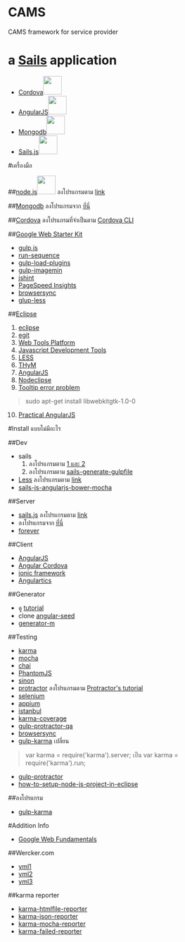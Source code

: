 CAMS
====

CAMS framework for service provider

a [Sails](http://sailsjs.org) application
======

- [Cordova](http://cordova.apache.org/)<img height="42" src="http://cordova.apache.org/images/cordova_bot.png"></img>
- [AngularJS](https://angularjs.org/)<img height="42" src="https://angularjs.org/img/AngularJS-large.png"></img>
- [Mongodb](http://www.mongodb.org/)<img height="42" src="http://media.mongodb.org/logo-mongodb-header.png"></img>
- [Sails.js](http://sailsjs.org/)<img height="42" src="http://sailsjs.org/images/logo_sails.png"></img>

#เครื่องมือ

##[node.js](http://nodejs.org/)<img height="42" src="http://nodejs.org/images/logo.svg"></img>
ลงโปรแกรมตาม [link](http://nodejs.org/)

##[Mongodb](http://www.mongodb.org/)
ลงโปรแกรมจาก [ที่นี่](http://docs.mongodb.org/manual/installation/)

##[Cordova](http://cordova.apache.org/)
ลงโปรแกรมที่จำเป็นตาม [Cordova CLI](http://cordova.apache.org/docs/en/4.0.0//guide_cli_index.md.html#The%20Command-Line%20Interface)

##[Google Web Starter Kit](https://developers.google.com/web/starter-kit/)
* [gulp.js](http://gulpjs.com/)
* [run-sequence](https://github.com/OverZealous/run-sequence)
* [gulp-load-plugins](https://github.com/jackfranklin/gulp-load-plugins)
* [gulp-imagemin](https://github.com/sindresorhus/gulp-imagemin)
* [jshint](http://www.jshint.com/)
* [PageSpeed Insights](https://github.com/addyosmani/psi)
* [browsersync](http://www.browsersync.io/)
* [glup-less](https://github.com/plus3network/gulp-less)

##[Eclipse](https://eclipse.org)
1. [eclipse](https://www.eclipse.org/downloads/)
2. [egit](http://www.eclipse.org/egit/)
3. [Web Tools Platform](http://www.eclipse.org/webtools/)
4. [Javascript Development Tools](https://eclipse.org/webtools/jsdt/)
5. [LESS](http://www.normalesup.org/~simonet/soft/ow/eclipse-less.en.html)
6. [THyM](http://www.eclipse.org/thym/)
7. [AngularJS](https://github.com/angelozerr/angularjs-eclipse)
8. [Nodeclipse](http://www.nodeclipse.org/)
9. [Tooltip error problem](http://stackoverflow.com/questions/10710190/eclipse-pdt-tooltip-shows-html-tags-and-css-inside-it)

  > sudo apt-get install libwebkitgtk-1.0-0
10. [Practical AngularJS](https://leanpub.com/Practical_AngularJS/read)

#Install แบบไม่มีอะไร

##Dev
* sails
  1. ลงโปรแกรมตาม [1 และ 2](https://github.com/gulpjs/gulp/blob/master/docs/getting-started.md)
  2. ลงโปรแกรมตาม [sails-generate-gulpfile](https://github.com/Karnith/sails-generate-gulpfile)
* [Less](http://lesscss.org/) ลงโปรแกรมตาม [link](http://lesscss.org/)
* [sails-js-angularjs-bower-mocha](http://ghost-parnurzeal.rhcloud.com/sails-js-angularjs-bower-mocha/)

##Server
* [sails.js](http://sailsjs.org/) ลงโปรแกรมตาม [link](https://github.com/balderdashy/sails-docs/blob/master/getting-started/getting-started.md)
* ลงโปรแกรมจาก [ที่นี่](https://github.com/balderdashy/sails-mongo)
* [forever](https://github.com/nodejitsu/forever)

##Client
* [AngularJS](https://angularjs.org/)
* [Angular Cordova](http://ngcordova.com/)
* [ionic framework](http://ionicframework.com/)
* [Angulartics](http://luisfarzati.github.io/angulartics/)

##Generator
* ดู [tutorial](http://ghost-parnurzeal.rhcloud.com/sails-js-angularjs-bower-mocha/)
* clone [angular-seed](https://github.com/angular/angular-seed)
* [generator-m](https://github.com/mwaylabs/generator-m)

##Testing
* [karma](http://karma-runner.github.io/0.12/index.html)
* [mocha](http://mochajs.org/)
* [chai](http://chaijs.com/)
* [PhantomJS](http://phantomjs.org/)
* [sinon](http://sinonjs.org/)
* [protractor](http://angular.github.io/protractor/) ลงโปรแกรมตาม [Protractor's tutorial](http://angular.github.io/protractor/#/tutorial)
* [selenium](http://www.seleniumhq.org/)
* [appium](http://appium.io/)
* [istanbul](http://gotwarlost.github.io/istanbul/)
* [karma-coverage](https://github.com/karma-runner/karma-coverage)
* [gulp-protractor-qa](https://www.npmjs.org/package/gulp-protractor-qa)
* [browsersync](http://www.browsersync.io/)
* [gulp-karma](https://github.com/karma-runner/gulp-karma) 
เปลี่ยน
> var karma = require('karma').server;
เป็น
> var karma = require('karma').run;
* [gulp-protractor](https://github.com/mllrsohn/gulp-protractor)
* [how-to-setup-node-js-project-in-eclipse](http://techprd.com/how-to-setup-node-js-project-in-eclipse/)

##ลงโปรแกรม
* [gulp-karma](https://github.com/lazd/gulp-karma)

#Addition Info
* [Google Web Fundamentals](https://developers.google.com/web/fundamentals/)

##Wercker.com
* [yml1](https://github.com/bencevans/wercker-node-pg-redis-selenium-firefox-xvfb/blob/master/wercker-box.yml)
* [yml2](http://zephiransas.github.io/blog/2014/01/23/webkit-on-wercker/)
* [yml3](http://qiita.com/kenzan100/items/b85e36c76017231e5934)

##karma reporter
* [karma-htmlfile-reporter](https://github.com/matthias-schuetz/karma-htmlfile-reporter)
* [karma-json-reporter](https://github.com/douglasduteil/karma-json-reporter)
* [karma-mocha-reporter](https://github.com/litixsoft/karma-mocha-reporter)
* [karma-failed-reporter](https://github.com/jaapz/karma-failed-reporter)

